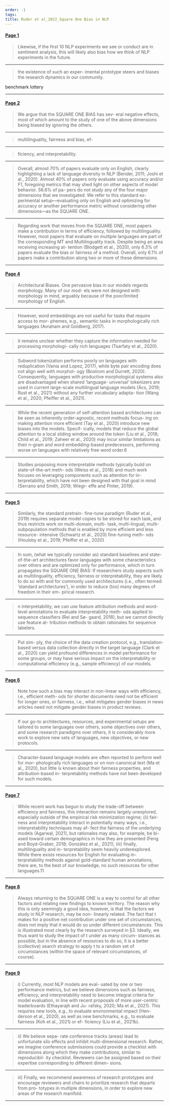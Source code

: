 ```yaml
---
order: -1
tags: 
title: Ruder et al_2022_Square One Bias in NLP
---
```


#### [Page 1](highlights://Ruder%20et%20al_2022_Square%20One%20Bias%20in%20NLP#page=1)

> Likewise, if the first 10 NLP experiments we see or conduct are
> in sentiment analysis, this will likely also bias how we think
> of NLP experiments in the future.

***

> the existence of such an exper- imental prototype steers and
> biases the research dynamics in our community.

benchmark lottery

***

#### [Page 2](highlights://Ruder%20et%20al_2022_Square%20One%20Bias%20in%20NLP#page=2)

> We argue that the SQUARE ONE BIAS has sev- eral negative
> effects, most of which amount to the study of one of the above
> dimensions being biased by ignoring the others.

***

> multilinguality, fairness and bias, ef-

***

> ficiency, and interpretability.

***

> Overall, almost 70% of papers evaluate only on English, clearly
> highlighting a lack of language diversity in NLP (Bender, 2011;
> Joshi et al., 2020). Almost 40% of papers only evaluate using
> accuracy and/or F1, foregoing metrics that may shed light on
> other aspects of model behavior. 56.6% of pa- pers do not study
> any of the four major dimensions that we investigated. We refer
> to this standard ex- perimental setup—evaluating only on English
> and optimizing for accuracy or another performance metric
> without considering other dimensions—as the SQUARE ONE.

***

> Regarding work that moves from the SQUARE ONE, most papers make
> a contribution in terms of efficiency, followed by
> multilinguality. However, most papers that evaluate on multiple
> languages are part of the corresponding MT and Multilinguality
> track. Despite being an area receiving increasing at- tention
> (Blodgett et al., 2020), only 6.3% of papers evaluate the bias
> or fairness of a method. Overall, only 6.1% of papers make a
> contribution along two or more of these dimensions.

***

#### [Page 4](highlights://Ruder%20et%20al_2022_Square%20One%20Bias%20in%20NLP#page=4)

> Architectural Biases. One pervasive bias in our models regards
> morphology. Many of our mod- els were not designed with
> morphology in mind, arguably because of the poor/limited
> morphology of English.

***

> However, word embeddings are not useful for tasks that require
> access to mor- phemes, e.g., semantic tasks in morphologically
> rich languages (Avraham and Goldberg, 2017).

***

> it remains unclear whether they capture the information needed
> for processing morphologi- cally rich languages (Tsarfaty et
> al., 2020).

***

> Subword tokenization performs poorly on languages with
> reduplication (Vania and Lopez, 2017), while byte pair encoding
> does not align well with morphol- ogy (Bostrom and Durrett,
> 2020). Consequently, languages with productive morphological
> systems also are disadvantaged when shared ‘language- universal’
> tokenizers are used in current large-scale multilingual language
> models (Ács, 2019; Rust et al., 2021) without any further
> vocabulary adapta- tion (Wang et al., 2020; Pfeiffer et al.,
> 2021).

***

> While the recent generation of self-attention based
> architectures can be seen as inherently order-agnostic, recent
> methods focus- ing on making attention more efficient (Tay et
> al., 2020) introduce new biases into the models. Specif- ically,
> models that reduce the global attention to a local sliding
> window around the token (Liu et al., 2018; Child et al., 2019;
> Zaheer et al., 2020) may incur similar limitations as their
> n-gram and word embedding-based predecessors, performing worse
> on languages with relatively free word order.6

***

> Studies proposing more interpretable methods typically build on
> state-of-the-art meth- ods (Weiss et al., 2018) and much work
> focuses on leveraging components such as attention for in-
> terpretability, which have not been designed with that goal in
> mind (Serrano and Smith, 2019; Wiegr- effe and Pinter, 2019).

***

#### [Page 5](highlights://Ruder%20et%20al_2022_Square%20One%20Bias%20in%20NLP#page=5)

> Similarly, the standard pretrain- fine-tune paradigm (Ruder et
> al., 2019) requires separate model copies to be stored for each
> task, and thus restricts work on multi-domain, multi- task,
> multi-lingual, multi-subpopulation methods that is enabled by
> more efficient and less resource- intensive (Schwartz et al.,
> 2020) fine-tuning meth- ods (Houlsby et al., 2019; Pfeiffer et
> al., 2020)

***

> In sum, (what we typically consider as) standard baselines and
> state-of-the-art architectures favor languages with some
> characteristics over others and are optimized only for
> performance, which in turn propagates the SQUARE ONE BIAS: If
> researchers study aspects such as multilinguality, efficiency,
> fairness or interpretability, they are likely to do so with and
> for commonly used architectures (i.e., often termed ‘standard
> architectures’), in order to reduce (too) many degrees of
> freedom in their em- pirical research.

***

> n interpretability, we can use feature attribution methods and
> word- level annotations to evaluate interpretability meth- ods
> applied to sequence classifiers (Rei and Sø- gaard, 2018), but
> we cannot directly use feature at- tribution methods to obtain
> rationales for sequence labelers.

***

> Put sim- ply, the choice of the data creation protocol, e.g.,
> translation-based versus data collection directly in the target
> language (Clark et al., 2020) can yield profound differences in
> model performance for some groups, or may have serious impact on
> the interpretability or computational efficiency (e.g., sample
> efficiency) of our models.

***

#### [Page 6](highlights://Ruder%20et%20al_2022_Square%20One%20Bias%20in%20NLP#page=6)

> Note how such a bias may interact in non-linear ways with
> efficiency, i.e., efficient meth- ods for shorter documents need
> not be efficient for longer ones, or fairness, i.e., what
> mitigates gender biases in news articles need not mitigate
> gender biases in product reviews.

***

> If our go-to architectures, resources, and experimental setups
> are tailored to some languages over others, some objectives over
> others, and some research paradigms over others, it is
> considerably more work to explore new sets of languages, new
> objectives, or new protocols.

***

> Character-based language models are often reported to perform
> well for mor- phologically rich languages or on non-canonical
> text (Ma et al., 2020), but little is known about their fairness
> properties, and attribution-based in- terpretability methods
> have not been developed for such models.

***

#### [Page 7](highlights://Ruder%20et%20al_2022_Square%20One%20Bias%20in%20NLP#page=7)

> While recent work has begun to study the trade-off between
> efficiency and fairness, this interaction remains largely
> unexplored, especially outside of the empirical risk
> minimization regime; (ii) fair- ness and interpretability
> interact in potentially many ways, i.e., interpretability
> techniques may af- fect the fairness of the underlying models
> (Agarwal, 2021), but rationales may also, for example, be bi-
> ased toward certain demographics in how they are presented (Feng
> and Boyd-Graber, 2018; González et al., 2021); (iii) finally,
> multilinguality and in- terpretability seem heavily
> underexplored. While there exists resources for English for
> evaluating in- terpretability methods against gold-standard
> human annotations, there are, to the best of our knowledge, no
> such resources for other languages.11

***

#### [Page 8](highlights://Ruder%20et%20al_2022_Square%20One%20Bias%20in%20NLP#page=8)

> Always returning to the SQUARE ONE is a way to control for all
> other factors and relating new findings to known territory. The
> reason why this is only seemingly a good idea, however, is that
> the factors we study in NLP research, may be non- linearly
> related. The fact that t makes for a positive net contribution
> under one set of circumstances, does not imply that it would do
> so under different circumstances. This is illustrated most
> clearly by the research surveyed in §3. Ideally, we thus want to
> study the impact of t under as many circum- stances as possible,
> but in the absence of resources to do so, it is a better
> (collective) search strategy to apply t to a random set of
> circumstances (within the space of relevant circumstances, of
> course).

***

#### [Page 9](highlights://Ruder%20et%20al_2022_Square%20One%20Bias%20in%20NLP#page=9)

> i) Currently, most NLP models are eval- uated by one or two
> performance metrics, but we believe dimensions such as fairness,
> efficiency, and interpretability need to become integral
> criteria for model evaluation, in line with recent proposals of
> more user-centric leaderboards (Ethayarajh and Ju- rafsky, 2020;
> Ma et al., 2021). This requires new tools, e.g., to evaluate
> environmental impact (Hen- derson et al., 2020), as well as new
> benchmarks, e.g., to evaluate fairness (Koh et al., 2021) or ef-
> ficiency (Liu et al., 2021b).

***

> ii) We believe sepa- rate conference tracks (areas) lead to
> unfortunate silo effects and inhibit multi-dimensional research.
> Rather, we imagine conference submissions could provide a
> checklist with dimensions along which they make contributions,
> similar to reproducibil- ity checklist. Reviewers can be
> assigned based on their expertise corresponding to different
> dimen- sions.

***

> iii) Finally, we recommend awareness of research prototypes and
> encourage reviewers and chairs to prioritize research that
> departs from pro- totypes in multiple dimensions, in order to
> explore new areas of the research manifold.

***

